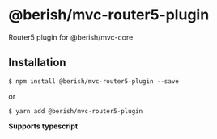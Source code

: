 # @berish/mvc-router5-plugin

Router5 plugin for @berish/mvc-core

## Installation

```
$ npm install @berish/mvc-router5-plugin --save
```

or

```
$ yarn add @berish/mvc-router5-plugin
```

**Supports typescript**
